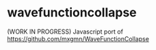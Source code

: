 # wavefunctioncollapse
(WORK IN PROGRESS) Javascript port of https://github.com/mxgmn/WaveFunctionCollapse
